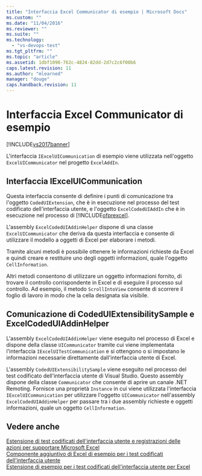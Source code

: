 ```yaml
---
title: "Interfaccia Excel Communicator di esempio | Microsoft Docs"
ms.custom: ""
ms.date: "11/04/2016"
ms.reviewer: ""
ms.suite: ""
ms.technology: 
  - "vs-devops-test"
ms.tgt_pltfrm: ""
ms.topic: "article"
ms.assetid: 1dbf1090-762c-4824-82dd-2d7c2c6f00b6
caps.latest.revision: 11
ms.author: "mlearned"
manager: "douge"
caps.handback.revision: 11
---
```

# Interfaccia Excel Communicator di esempio
[!INCLUDE[vs2017banner](../code-quality/includes/vs2017banner.md)]

L'interfaccia `IExcelUICommunication` di esempio viene utilizzata nell'oggetto `ExcelUICommunicator` nel progetto `ExcelAddIn`.  
  
## Interfaccia IExcelUICommunication  
 Questa interfaccia consente di definire i punti di comunicazione tra l'oggetto `CodedUIExtension`, che è in esecuzione nel processo del test codificato dell'interfaccia utente, e l'oggetto `ExcelCodedUIAddIn` che è in esecuzione nel processo di [!INCLUDE[ofprexcel](../test/includes/ofprexcel_md.md)].  
  
 L'assembly `ExcelCodedUIAddinHelper` dispone di una classe `ExcelUICommunicator` che deriva da questa interfaccia e consente di utilizzare il modello a oggetti di Excel per elaborare i metodi.  
  
 Tramite alcuni metodi è possibile ottenere le informazioni richieste da Excel e quindi creare e restituire uno degli oggetti informazioni, quale l'oggetto `CellInformation`.  
  
 Altri metodi consentono di utilizzare un oggetto informazioni fornito, di trovare il controllo corrispondente in Excel e di eseguire il processo sul controllo.  Ad esempio, il metodo `ScrollIntoView` consente di scorrere il foglio di lavoro in modo che la cella designata sia visibile.  
  
## Comunicazione di CodedUIExtensibilitySample e ExcelCodedUIAddinHelper  
 L'assembly `ExcelCodedUIAddinHelper` viene eseguito nel processo di Excel e dispone della classe `UICommunicator` tramite cui viene implementata l'interfaccia `IExcelUITestCommunication` e si ottengono o si impostano le informazioni necessarie direttamente dall'interfaccia utente di Excel.  
  
 L'assembly `CodedUIExtensibilitySample` viene eseguito nel processo del test codificato dell'interfaccia utente di Visual Studio.  Questo assembly dispone della classe `Communicator` che consente di aprire un canale .NET Remoting. Fornisce una proprietà `Instance` in cui viene utilizzata l'interfaccia `IExcelUICommunication` per utilizzare l'oggetto `UICommunicator` nell'assembly `ExcelCodedUIAddinHelper` per passare tra i due assembly richieste e oggetti informazioni, quale un oggetto `CellInformation`.  
  
## Vedere anche  
 [Estensione di test codificati dell'interfaccia utente e registrazioni delle azioni per supportare Microsoft Excel](../test/extending-coded-ui-tests-and-action-recordings-to-support-microsoft-excel.md)   
 [Componente aggiuntivo di Excel di esempio per i test codificati dell'interfaccia utente](../test/sample-excel-add-in-for-coded-ui-testing.md)   
 [Estensione di esempio per i test codificati dell'interfaccia utente per Excel](../test/sample-coded-ui-test-extension-for-excel.md)
